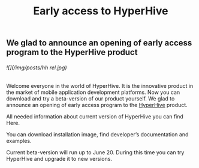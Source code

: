 ﻿---
layout: post
title: Early access to HyperHive
created_at: 2017-04-18
language: en
representation_img: /img/posts/news-hh rel.jpg
description: Welcome everyone in the world of HyperHive
---

## We glad to announce an opening of early access program to the HyperHive product

###### ![](/img/posts/hh rel.jpg)

Welcome everyone in the world of HyperHive. It is the innovative product in the market of mobile application development platforms. Now you can download and try a beta-version of our product yourself. We glad to announce an opening of early access program to the [HyperHive][hh] product.  
 
All needed information about current version of HyperHive you can find Here.  
 
You can download installation image, find developer’s documentation and examples.  
 
Current beta-version will run up to June 20. During this time you can try HyperHive and upgrade it to new versions.  


[//]: #
   [eap]: <http://hhive.eap.eigenmethod.com>
   [hh]: <http://eigenmethod.com/products/hh/>

